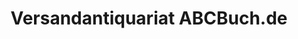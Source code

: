 ---
title: "Versandantiquariat ABCBuch.de"
url: /obersulm/versandantiquariat-abcbuch-de/
shop: Bücher
---